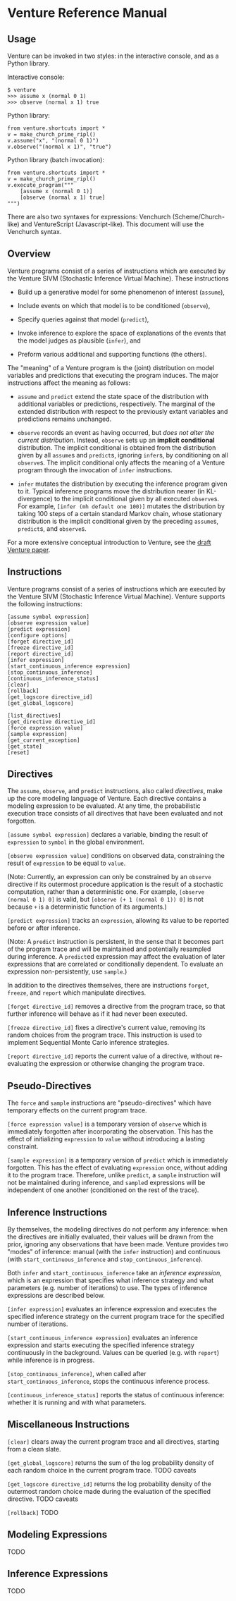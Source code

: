 Venture Reference Manual
========================

Usage
-----

Venture can be invoked in two styles: in the interactive console, and
as a Python library.

Interactive console:

    $ venture
    >>> assume x (normal 0 1)
    >>> observe (normal x 1) true

Python library:

    from venture.shortcuts import *
    v = make_church_prime_ripl()
    v.assume("x", "(normal 0 1)")
    v.observe("(normal x 1)", "true")

Python library (batch invocation):

    from venture.shortcuts import *
    v = make_church_prime_ripl()
    v.execute_program("""
        [assume x (normal 0 1)]
        [observe (normal x 1) true]
    """)

There are also two syntaxes for expressions: Venchurch
(Scheme/Church-like) and VentureScript (Javascript-like). This
document will use the Venchurch syntax.

Overview
--------

Venture programs consist of a series of instructions which are
executed by the Venture SIVM (Stochastic Inference Virtual
Machine).  These instructions

- Build up a generative model for some phenomenon of interest
  (`assume`),

- Include events on which that model is to be conditioned (`observe`),

- Specify queries against that model (`predict`),

- Invoke inference to explore the space of explanations of the events
  that the model judges as plausible (`infer`), and

- Preform various additional and supporting functions (the others).

The "meaning" of a Venture program is the (joint) distribution on
model variables and predictions that executing the program induces.
The major instructions affect the meaning as follows:

- `assume` and `predict` extend the state space of the
  distribution with additional variables or predictions, respectively.
  The marginal of the extended distribution with respect to the
  previously extant variables and predictions remains unchanged.

- `observe` records an event as having occurred, but *does not alter
  the current distribution*.  Instead, `observe` sets up an **implicit
  conditional** distribution.  The implicit conditional is obtained
  from the distribution given by all `assume`s and `predict`s,
  ignoring `infer`s, by conditioning on all `observe`s.  The implicit
  conditional only affects the meaning of a Venture program through
  the invocation of `infer` instructions.

- `infer` mutates the distribution by executing the inference program
  given to it.  Typical inference programs move the distribution
  nearer (in KL-divergence) to the implicit conditional given by all
  executed `observe`s.  For example, `[infer (mh default one 100)]`
  mutates the distribution by taking 100 steps of a certain standard
  Markov chain, whose stationary distribution is the implicit
  conditional given by the preceding `assume`s, `predict`s, and
  `observe`s.

For a more extensive conceptual introduction to Venture, see the
[draft Venture paper](http://arxiv.org/abs/1404.0099).

Instructions
------------

Venture programs consist of a series of instructions which are
executed by the Venture SIVM (Stochastic Inference Virtual
Machine). Venture supports the following instructions:

    [assume symbol expression]
    [observe expression value]
    [predict expression]
    [configure options]
    [forget directive_id]
    [freeze directive_id]
    [report directive_id]
    [infer expression]
    [start_continuous_inference expression]
    [stop_continuous_inference]
    [continuous_inference_status]
    [clear]
    [rollback]
    [get_logscore directive_id]
    [get_global_logscore]

    [list_directives]
    [get_directive directive_id]
    [force expression value]
    [sample expression]
    [get_current_exception]
    [get_state]
    [reset]

Directives
----------

The `assume`, `observe`, and `predict` instructions, also called *directives*, make up the core modeling language of Venture. Each directive contains a modeling expression to be evaluated. At any time, the probabilistic execution trace consists of all directives that have been evaluated and not forgotten.

`[assume symbol expression]` declares a variable, binding the result of `expression` to `symbol` in the global environment.

`[observe expression value]` conditions on observed data, constraining the result of `expression` to be equal to `value`.

(Note: Currently, an expression can only be constrained by an `observe` directive if its outermost procedure application is the result of a stochastic computation, rather than a deterministic one. For example, `[observe (normal 0 1) 0]` is valid, but `[observe (+ 1 (normal 0 1)) 0]` is not because `+` is a deterministic function of its arguments.)

`[predict expression]` tracks an `expression`, allowing its value to be reported before or after inference.

(Note: A `predict` instruction is persistent, in the sense that it becomes part of the program trace and will be maintained and potentially resampled during inference. A `predict`ed expression may affect the evaluation of later expressions that are correlated or conditionally dependent. To evaluate an expression non-persistently, use `sample`.)

In addition to the directives themselves, there are instructions `forget`, `freeze`, and `report` which manipulate directives.

`[forget directive_id]` removes a directive from the program trace, so that further inference will behave as if it had never been executed.

`[freeze directive_id]` fixes a directive's current value, removing its random choices from the program trace. This instruction is used to implement Sequential Monte Carlo inference strategies.

`[report directive_id]` reports the current value of a directive, without re-evaluating the expression or otherwise changing the program trace.

Pseudo-Directives
-----------------

The `force` and `sample` instructions are "pseudo-directives" which have temporary effects on the current program trace.

`[force expression value]` is a temporary version of `observe` which is immediately forgotten after incorporating the observation. This has the effect of initializing `expression` to `value` without introducing a lasting constraint.

`[sample expression]` is a temporary version of `predict` which is immediately forgotten. This has the effect of evaluating `expression` once, without adding it to the program trace. Therefore, unlike `predict`, a `sample` instruction will not be maintained during inference, and `sample`d expressions will be independent of one another (conditioned on the rest of the trace).

Inference Instructions
----------------------

By themselves, the modeling directives do not perform any inference: when the directives are initially evaluated, their values will be drawn from the prior, ignoring any observations that have been made. Venture provides two "modes" of inference: manual (with the `infer` instruction) and continuous (with `start_continuous_inference` and `stop_continuous_inference`).

Both `infer` and `start_continuous_inference` take an *inference expression*, which is an expression that specifies what inference strategy and what parameters (e.g. number of iterations) to use. The types of inference expressions are described below.

`[infer expression]` evaluates an inference expression and executes the specified inference strategy on the current program trace for the specified number of iterations.

`[start_continuous_inference expression]` evaluates an inference expression and starts executing the specified inference strategy continuously in the background. Values can be queried (e.g. with `report`) while inference is in progress.

`[stop_continuous_inference]`, when called after `start_continuous_inference`, stops the continuous inference process.

`[continuous_inference_status]` reports the status of continuous inference: whether it is running and with what parameters.

Miscellaneous Instructions
--------------------------

`[clear]` clears away the current program trace and all directives, starting from a clean slate.

`[get_global_logscore]` returns the sum of the log probability density of each random choice in the current program trace. TODO caveats

`[get_logscore directive_id]` returns the log probability density of the outermost random choice made during the evaluation of the specified directive. TODO caveats

`[rollback]` TODO

Modeling Expressions
--------------------

TODO

Inference Expressions
---------------------

TODO

